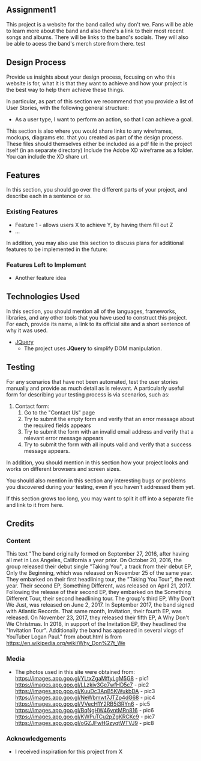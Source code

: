 ## Assignment1

This project is a website for the band called why don't we.
Fans will be able to learn more about the band and also there's a link to their most recent songs and albums.
There will be links to the band's socials.
They will also be able to acess the band's merch store from there.
test


## Design Process
 
Provide us insights about your design process, focusing on who this website is for, what it is that they want to achieve and how your project is the best way to help them achieve these things.

In particular, as part of this section we recommend that you provide a list of User Stories, with the following general structure:
- As a user type, I want to perform an action, so that I can achieve a goal.

This section is also where you would share links to any wireframes, mockups, diagrams etc. that you created as part of the design process. 
These files should themselves either be included as a pdf file in the project itself (in an separate directory)
Include the Adobe XD wireframe as a folder. You can include the XD share url. 

## Features

In this section, you should go over the different parts of your project, and describe each in a sentence or so.
 
### Existing Features
- Feature 1 - allows users X to achieve Y, by having them fill out Z
- ...

In addition, you may also use this section to discuss plans for additional features to be implemented in the future:

### Features Left to Implement
- Another feature idea

## Technologies Used

In this section, you should mention all of the languages, frameworks, libraries, and any other tools that you have used to construct this project. For each, provide its name, a link to its official site and a short sentence of why it was used.

- [JQuery](https://jquery.com)
    - The project uses **JQuery** to simplify DOM manipulation.


## Testing

For any scenarios that have not been automated, test the user stories manually and provide as much detail as is relevant. A particularly useful form for describing your testing process is via scenarios, such as:

1. Contact form:
    1. Go to the "Contact Us" page
    2. Try to submit the empty form and verify that an error message about the required fields appears
    3. Try to submit the form with an invalid email address and verify that a relevant error message appears
    4. Try to submit the form with all inputs valid and verify that a success message appears.

In addition, you should mention in this section how your project looks and works on different browsers and screen sizes.

You should also mention in this section any interesting bugs or problems you discovered during your testing, even if you haven't addressed them yet.

If this section grows too long, you may want to split it off into a separate file and link to it from here.

## Credits

### Content
 This text "The band originally formed on September 27, 2016, after having all met in Los Angeles, 
            California a year prior. On October 20, 2016, the group released their debut single 
            "Taking You", a track from their debut EP, Only the Beginning, which was released on 
            November 25 of the same year. They embarked on their first headlining tour, the "Taking You Tour", 
            the next year. Their second EP, Something Different, was released on April 21, 2017. Following 
            the release of their second EP, they embarked on the Something Different Tour, their second 
            headlining tour. The group's third EP, Why Don't We Just, was released on June 2, 2017. 
            In September 2017, the band signed with Atlantic Records. That same month, Invitation, 
            their fourth EP, was released. On November 23, 2017, they released their fifth EP, A Why Don't We 
            Christmas. In 2018, in support of the Invitation EP, they headlined the "Invitation Tour". 
            Additionally the band has appeared in several vlogs of YouTuber Logan Paul."
            from about.html is from https://en.wikipedia.org/wiki/Why_Don%27t_We
            

### Media
- The photos used in this site were obtained from:
https://images.app.goo.gl/YLtxZgaMffyLgM5G8 - pic1
https://images.app.goo.gl/LLzkiv3Ge7wfHD5c7 - pic2
https://images.app.goo.gl/KuuDc3ApB5KWukbDA - pic3
https://images.app.goo.gl/NeWbmwt7JTZp4dG68 - pic4
https://images.app.goo.gl/VVecH1Y2RB5i3RYn6 - pic5
https://images.app.goo.gl/BqNgHW46vntMRn816 - pic6
https://images.app.goo.gl/KWPuTCu2pZgKRCKc9 - pic7
https://images.app.goo.gl/oGZJFwHGzyqtWTVJ9 - pic8

### Acknowledgements

- I received inspiration for this project from X
